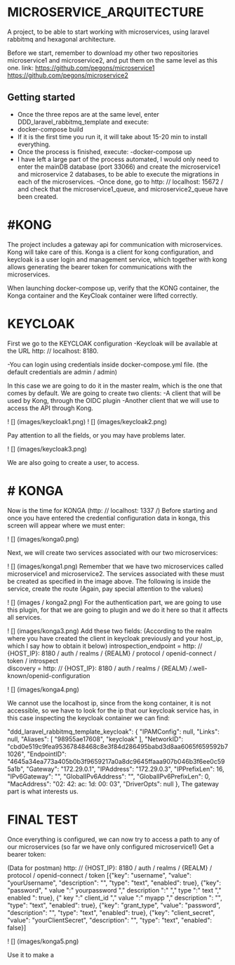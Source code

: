 # MICROSERVICE_ARQUITECTURE

A project, to be able to start working with microservices, using laravel rabbitmq and hexagonal architecture.

Before we start, remember to download my other two repositories microservice1 and microservice2, and put them on the same level as this one.
link:
https://github.com/pegons/microservice1
https://github.com/pegons/microservice2
## Getting started

- Once the three repos are at the same level, enter DDD_laravel_rabbitmq_template and execute:
- docker-compose build
- If it is the first time you run it, it will take about 15-20 min to install everything.
- Once the process is finished, execute:
-docker-compose up
- I have left a large part of the process automated, I would only need to enter the mainDB database (port 33066)
and create the microservice1 and microservice 2 databases, to be able to execute the migrations in each of the microservices.
-Once done, go to http: // localhost: 15672 / and check that the microservice1_queue, and microservice2_queue have been created.

# #KONG

The project includes a gateway api for communication with microservices.
Kong will take care of this. Konga is a client for kong configuration, and keycloak is a user login and management service, which together with kong allows generating the bearer token for communications with the microservices.

When launching docker-compose up, verify that the KONG container, the Konga container and the KeyCloak container were lifted correctly.

# KEYCLOAK

First we go to the KEYCLOAK configuration
-Keycloak will be available at the URL http: // localhost: 8180.

-You can login using credentials inside docker-compose.yml file. (the default credentials are admin / admin)

In this case we are going to do it in the master realm, which is the one that comes by default.
We are going to create two clients:
    -A client that will be used by Kong, through the OIDC plugin
    -Another client that we will use to access the API through Kong.

! [] (images/keycloak1.png)
! [] (images/keycloak2.png)

Pay attention to all the fields, or you may have problems later.

! [] (images/keycloak3.png)

We are also going to create a user, to access.
# # KONGA
Now is the time for KONGA (http: // localhost: 1337 /)
Before starting and once you have entered the credential configuration data in konga, this screen will appear where we must enter:

! [] (images/konga0.png)

Next, we will create two services associated with our two microservices:

! [] (images/konga1.png)
Remember that we have two microservices called microservice1 and microservice2. The services associated with these must be created as specified in the image above.
The following is inside the service, create the route (Again, pay special attention to the values)

! [] (images / konga2.png)
For the authentication part, we are going to use this plugin, for that we are going to plugin and we do it here so that it affects all services.

! [] (images/konga3.png)
Add these two fields:
(According to the realm where you have created the client in keycloak previously and your host_ip, which I say how to obtain it below)
introspection_endpoint = http: // {HOST_IP}: 8180 / auth / realms / {REALM} / protocol / openid-connect / token / introspect \
discovery = http: // {HOST_IP}: 8180 / auth / realms / {REALM} /.well-known/openid-configuration

! [] (images/konga4.png)

We cannot use the localhost ip, since from the kong container, it is not accessible, so we have to look for the ip that our keycloak service has, in this case inspecting the keycloak container we can find:

"ddd_laravel_rabbitmq_template_keycloak": {
"IPAMConfig": null,
"Links": null,
"Aliases": [
"98955ae17608",
"keycloak"
],
"NetworkID": "cbd0e519c9fea95367848468c8e3f84d286495babd3d8aa6065f659592b71026",
"EndpointID": "4645a34ea773a405b0b3f9659217a0a8dc9645ffaaa907b046b3f6ee0c595a1b",
"Gateway": "172.29.0.1",
"IPAddress": "172.29.0.3",
"IPPrefixLen": 16,
"IPv6Gateway": "",
"GlobalIPv6Address": "",
"GlobalIPv6PrefixLen": 0,
"MacAddress": "02: 42: ac: 1d: 00: 03",
"DriverOpts": null
},
The gateway part is what interests us.

# FINAL TEST
Once everything is configured, we can now try to access a path to any of our microservices (so far we have only configured microservice1)
Get a bearer token:


(Data for postman)
http: // {HOST_IP}: 8180 / auth / realms / {REALM} / protocol / openid-connect / token
[{"key": "username", "value": "yourUsername", "description": "", "type": "text", "enabled": true}, {"key": "password", " value ":" yourpassword "," description ":" "," type ":" text "," enabled ": true}, {" key ":" client_id "," value ":" myapp "," description ": "", "type": "text", "enabled": true}, {"key": "grant_type", "value": "password", "description": "", "type": "text", "enabled": true}, {"key": "client_secret", "value": "yourClientSecret", "description": "", "type": "text", "enabled": false}]


! [] (images/konga5.png)

Use it to make a

